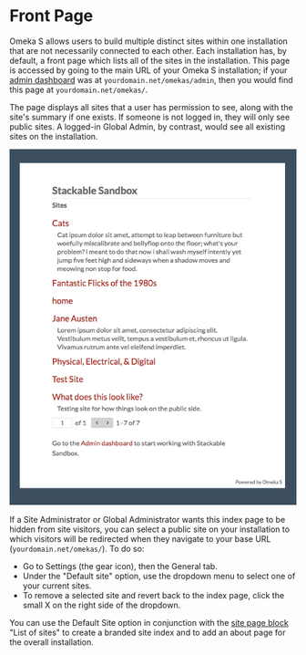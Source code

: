 # Front Page

Omeka S allows users to build multiple distinct sites within one installation that are not necessarily connected to each other. Each installation has, by default, a front page which lists all of the sites in the installation. This page is accessed by going to the main URL of your Omeka S installation; if your [admin dashboard](admin-dashboard.md) was at `yourdomain.net/omekas/admin`, then you would find this page at `yourdomain.net/omekas/`.

The page displays all sites that a user has permission to see, along with the site's summary if one exists. If someone is not logged in, they will only see public sites. A logged-in Global Admin, by contrast, would see all existing sites on the installation.

![Installation front page for the "Stackable Sandbox" showing seven sites, three of which have summaries.](files/frontpage-basic.png)

If a Site Administrator or Global Administrator wants this index page to be hidden from site visitors, you can select a public site on your installation to which visitors will be redirected when they navigate to your base URL (`yourdomain.net/omekas/`). To do so:

- Go to Settings (the gear icon), then the General tab.
- Under the "Default site" option, use the dropdown menu to select one of your current sites. 
- To remove a selected site and revert back to the index page, click the small X on the right side of the dropdown.

You can use the Default Site option in conjunction with the [site page block](sites/site_pages.md#page-blocks) "List of sites" to create a branded site index and to add an about page for the overall installation. 

<!--- how? do you have to make a whole site with one page and then point the Default site option to the site with one page? --->
